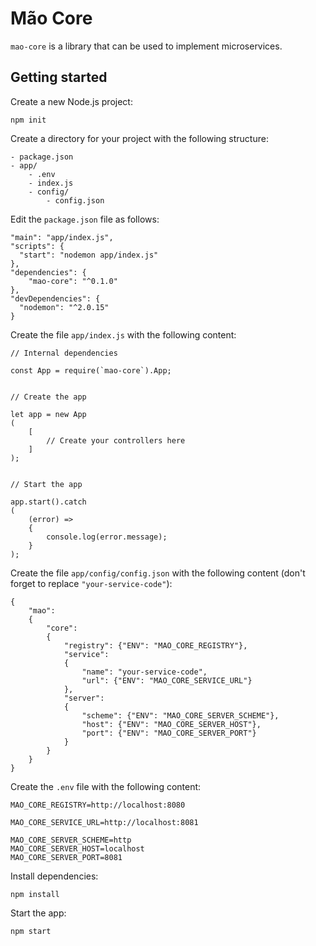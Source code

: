 # Mão Core

`mao-core` is a library that can be used to implement microservices.


## Getting started

Create a new Node.js project:

```
npm init
```

Create a directory for your project with the following structure:

```
- package.json
- app/
	- .env
	- index.js
	- config/
		- config.json
```

Edit the `package.json` file as follows:

```
"main": "app/index.js",
"scripts": {
  "start": "nodemon app/index.js"
},
"dependencies": {
	"mao-core": "^0.1.0"
},
"devDependencies": {
  "nodemon": "^2.0.15"
}
```

Create the file `app/index.js` with the following content:

```
// Internal dependencies

const App = require(`mao-core`).App;


// Create the app

let app = new App
(
	[
		// Create your controllers here
	]
);


// Start the app

app.start().catch
(
	(error) =>
	{
		console.log(error.message);
	}
);
```

Create the file `app/config/config.json` with the following content (don't forget to replace `"your-service-code"`):

```
{
	"mao":
	{
		"core":
		{
			"registry": {"ENV": "MAO_CORE_REGISTRY"},
			"service":
			{
				"name": "your-service-code",
				"url": {"ENV": "MAO_CORE_SERVICE_URL"}
			},
			"server":
			{		
				"scheme": {"ENV": "MAO_CORE_SERVER_SCHEME"},
				"host": {"ENV": "MAO_CORE_SERVER_HOST"},
				"port": {"ENV": "MAO_CORE_SERVER_PORT"}
			}
		}
	}
}
```

Create the `.env` file with the following content:

```
MAO_CORE_REGISTRY=http://localhost:8080

MAO_CORE_SERVICE_URL=http://localhost:8081

MAO_CORE_SERVER_SCHEME=http
MAO_CORE_SERVER_HOST=localhost
MAO_CORE_SERVER_PORT=8081
```

Install dependencies:

```
npm install
```

Start the app:

```
npm start
```
